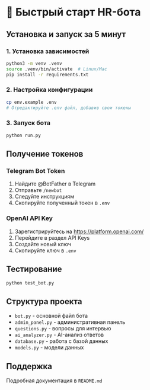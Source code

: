 # 🚀 Быстрый старт HR-бота

## Установка и запуск за 5 минут

### 1. Установка зависимостей
```bash
python3 -m venv .venv
source .venv/bin/activate  # Linux/Mac
pip install -r requirements.txt
```

### 2. Настройка конфигурации
```bash
cp env.example .env
# Отредактируйте .env файл, добавив свои токены
```

### 3. Запуск бота
```bash
python run.py
```

## Получение токенов

### Telegram Bot Token
1. Найдите @BotFather в Telegram
2. Отправьте `/newbot`
3. Следуйте инструкциям
4. Скопируйте полученный токен в `.env`

### OpenAI API Key
1. Зарегистрируйтесь на https://platform.openai.com/
2. Перейдите в раздел API Keys
3. Создайте новый ключ
4. Скопируйте ключ в `.env`

## Тестирование
```bash
python test_bot.py
```

## Структура проекта
- `bot.py` - основной файл бота
- `admin_panel.py` - административная панель
- `questions.py` - вопросы для интервью
- `ai_analyzer.py` - AI-анализ ответов
- `database.py` - работа с базой данных
- `models.py` - модели данных

## Поддержка
Подробная документация в `README.md` 